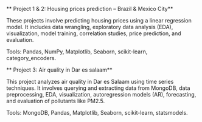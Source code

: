 ** Project 1 & 2: Housing prices prediction – Brazil & Mexico City**

These projects involve predicting housing prices using a linear regression model. It includes data wrangling, exploratory data analysis (EDA), visualization, model training, correlation studies, price prediction, and evaluation.

Tools: Pandas, NumPy, Matplotlib, Seaborn, scikit-learn, category_encoders.

** Project 3: Air quality in Dar es salaam**

This project analyzes air quality in Dar es Salaam using time series techniques. It involves querying and extracting data from MongoDB, data preprocessing, EDA, visualization,  autoregression models (AR), forecasting, and evaluation of pollutants like PM2.5.

Tools: MongoDB, Pandas, Matplotlib, Seaborn, scikit-learn, statsmodels.
